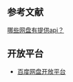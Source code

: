 
## 参考文献
[哪些网盘有提供api？](https://www.zhihu.com/question/19636932)

## 开放平台
* [百度网盘开放平台](https://pan.baidu.com/union/home)